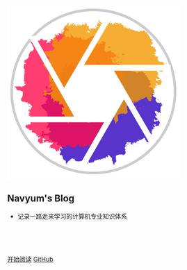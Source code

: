 ![logo](logo.svg)

## Navyum's Blog
- 记录一路走来学习的计算机专业知识体系  

<br>
<br>
<span id="busuanzi_container_site_pv" style='display:none'>
    👀 本站总访问量：<span id="busuanzi_value_site_pv"></span> 次
</span>
<span id="busuanzi_container_site_uv" style='display:none'>
    | 🚴 本站总访客数：<span id="busuanzi_value_site_uv"></span> 人
</span>

<br>


[开始阅读](/README.md)
[GitHub](https://github.com/Navyum/Knowledge)

